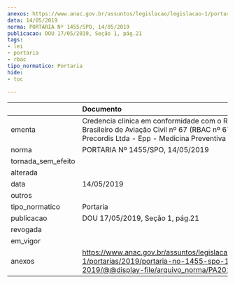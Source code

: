 ```yaml
---
anexos: https://www.anac.gov.br/assuntos/legislacao/legislacao-1/portarias/2019/portaria-no-1455-spo-14-05-2019/@@display-file/arquivo_norma/PA2019-1455.pdf
data: 14/05/2019
norma: PORTARIA Nº 1455/SPO, 14/05/2019
publicacao: DOU 17/05/2019, Seção 1, pág.21
tags:
- lei
- portaria
- rbac
tipo_normatico: Portaria
hide: 
- toc 
 
---
```


|                    | Documento                                                                                                                                                   |
|:-------------------|:------------------------------------------------------------------------------------------------------------------------------------------------------------|
| ementa             | Credencia clínica em conformidade com o Regulamento Brasileiro de Aviação Civil nº 67 (RBAC nº 67) - Precordis Ltda - Epp - Medicina Preventiva - Check-Up. |
| norma              | PORTARIA Nº 1455/SPO, 14/05/2019                                                                                                                            |
| tornada_sem_efeito |                                                                                                                                                             |
| alterada           |                                                                                                                                                             |
| data               | 14/05/2019                                                                                                                                                  |
| outros             |                                                                                                                                                             |
| tipo_normatico     | Portaria                                                                                                                                                    |
| publicacao         | DOU 17/05/2019, Seção 1, pág.21                                                                                                                             |
| revogada           |                                                                                                                                                             |
| em_vigor           |                                                                                                                                                             |
| anexos             | https://www.anac.gov.br/assuntos/legislacao/legislacao-1/portarias/2019/portaria-no-1455-spo-14-05-2019/@@display-file/arquivo_norma/PA2019-1455.pdf        |